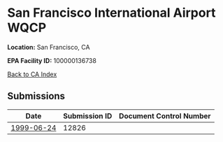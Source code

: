 # San Francisco International Airport WQCP

**Location:** San Francisco, CA

**EPA Facility ID:** 100000136738

[Back to CA Index](../../index.md)

## Submissions

| Date | Submission ID | Document Control Number |
|------|--------------|-------------------------|
| [1999-06-24](submissions/12826.md) | 12826 |  |
